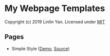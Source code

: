 # My Webpage Templates

Copyright (c) 2019 Linlin Yan. Licensed under [MIT](LICENSE)

## Pages

* Simple Style ([Demo](https://yanlinlin82.github.io/webpage-templates/simple-style/index.html), [Source](simple-style/index.html))
